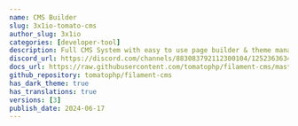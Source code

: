 ```yaml
---
name: CMS Builder
slug: 3x1io-tomato-cms
author_slug: 3x1io
categories: [developer-tool]
description: Full CMS System with easy to use page builder & theme manager for FilamentPHP
discord_url: https://discord.com/channels/883083792112300104/1252363634403840040
docs_url: https://raw.githubusercontent.com/tomatophp/filament-cms/master/README.md
github_repository: tomatophp/filament-cms
has_dark_theme: true
has_translations: true
versions: [3]
publish_date: 2024-06-17
---
```

